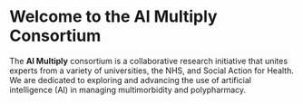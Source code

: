 # Welcome to the AI Multiply Consortium

The **AI Multiply** consortium is a collaborative research initiative that unites experts from a variety of universities, the NHS, and Social Action for Health. We are dedicated to exploring and advancing the use of artificial intelligence (AI) in managing multimorbidity and polypharmacy.
